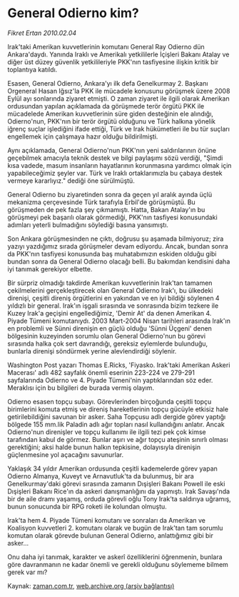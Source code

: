 # General Odierno kim?

*Fikret Ertan 2010.02.04*

<tr><td class="metin" colspan="2" style="padding-top: 20px; padding-left: 5px; ">Irak'taki Amerikan kuvvetlerinin komutanı General Ray Odierno dün Ankara'daydı. Yanında Iraklı ve Amerikalı yetkililerle İçişleri Bakanı Atalay ve diğer üst düzey güvenlik yetkilileriyle PKK'nın tasfiyesine ilişkin kritik bir toplantıya katıldı.</td></tr><tr><td class="metin" colspan="2" style="padding-top: 20px; padding-left: 5px; "><p>Esasen, General Odierno, Ankara'yı ilk defa Genelkurmay 2. Başkanı Orgeneral Hasan Iğsız'la PKK ile mücadele konusunu görüşmek üzere 2008 Eylül ayı sonlarında ziyaret etmişti. O zaman ziyaret ile ilgili olarak Amerikan ordusundan yapılan açıklamada da görüşmede terör örgütü PKK ile mücadelede Amerikan kuvvetlerinin süre giden desteğinin ele alındığı, Odierno'nun, PKK'nın bir terör örgütü olduğunu ve Türk halkına yönelik iğrenç suçlar işlediğini ifade ettiği, Türk ve Irak hükümetleri ile bu tür suçları engellemek için çalışmaya hazır olduğu bildirilmişti.
<p> Aynı açıklamada, General Odierno'nun PKK'nın yeni saldırılarının önüne geçebilmek amacıyla teknik destek ve bilgi paylaşımı sözü verdiği, "Şimdi kısa vadede, masum insanların hayatlarının korunmasına yardımcı olmak için yapabileceğimiz şeyler var. Türk ve Iraklı ortaklarımızla bu çabaya destek vermeye kararlıyız." dediği öne sürülmüştü.
<p> General Odierno bu ziyaretinden sonra da geçen yıl aralık ayında üçlü mekanizma çerçevesinde Türk tarafıyla Erbil'de görüşmüştü. Bu görüşmeden de pek fazla şey çıkmamıştı. Hatta, Bakan Atalay'ın bu görüşmeyi pek başarılı olarak görmediği, PKK'nın tasfiyesi konusundaki adımları yeterli bulmadığını söylediği basına yansımıştı.
<p> Son Ankara görüşmesinden ne çıktı, doğrusu şu aşamada bilmiyoruz; zira yazıyı yazdığımız sırada görüşmeler devam ediyordu. Ancak, bundan sonra da PKK'nın tasfiyesi konusunda baş muhatabımızın eskiden olduğu gibi bundan sonra da General Odierno olacağı belli. Bu bakımdan kendisini daha iyi tanımak gerekiyor elbette.
<p> Bir sürpriz olmadığı takdirde Amerikan kuvvetlerinin Irak'tan tamamen çekilmelerini gerçekleştirecek olan General Odierno Irak'ı, bu ülkedeki direnişi, çeşitli direniş örgütlerini en yakından ve en iyi bildiği söylenen 4 yıldızlı bir general. Irak'ın işgali sırasında ve sonrasında bizim tezkere ile Kuzey Irak'a geçişini engellediğimiz, 'Demir At' da denen Amerikan 4. Piyade Tümeni komutanıydı. 2003 Mart-2004 Nisan tarihleri arasında Irak'ın en problemli ve Sünni direnişin en güçlü olduğu 'Sünni Üçgeni' denen bölgesinin kuzeyinden sorumlu olan General Odierno'nun bu görevi sırasında halka çok sert davrandığı, gereksiz eylemlerde bulunduğu, bunlarla direnişi söndürmek yerine alevlendirdiği söylenir.
<p> Washington Post yazarı Thomas E.Ricks, 'Fiyasko. Irak'taki Amerikan Askeri Macerası' adlı 482 sayfalık önemli eserinin 223-224 ve 279-291 sayfalarında Odierno ve 4. Piyade Tümeni'nin yaptıklarından söz eder. Meraklısı için bu bilgileri de burada vermiş olayım.
<p> Odierno esasen topçu subayı. Görevlerinden birçoğunda çeşitli topçu birimlerini komuta etmiş ve direniş hareketlerinin topçu gücüyle etkisiz hale getirilebildiğini savunan bir asker. Saha Topçusu adlı dergide görev yaptığı bölgede 155 mm.lik Paladin adlı ağır topları nasıl kullandığını anlatır. Ancak Odierno'nun direnişler ve topçu kullanımı ile ilgili tezi pek çok kimse tarafından kabul de görmez. Bunlar aşırı ve ağır topçu ateşinin sınırlı olması gerektiğini; aksi halde bunun halkın tepkisine, dolayısıyla direnişin güçlenmesine yol açacağını savunurlar.
<p> Yaklaşık 34 yıldır Amerikan ordusunda çeşitli kademelerde görev yapan Odierno Almanya, Kuveyt ve Arnavutluk'ta da bulunmuş, bir ara Genelkurmay'daki görevi sırasında zamanın Dışişleri Bakanı Powell ile eski Dışişleri Bakanı Rice'ın da askeri danışmanlığını da yapmıştı. Irak Savaşı'nda bir de aile dramı yaşamış, orduda görevli oğlu Tony Irak'ta saldırıya uğramış, bunun sonucunda bir RPG roketi ile kolundan olmuştu.
<p> Irak'ta hem 4. Piyade Tümeni komutanı ve sonraları da Amerikan ve Koalisyon kuvvetleri 2. komutanı olarak ve bugün de Irak'tan tam sorumlu komutan olarak görevde bulunan General Odierno, anlattığımız gibi bir asker...
<p> Onu daha iyi tanımak, karakter ve askerî özelliklerini öğrenmenin, bunlara göre davranmanın ne kadar önemli ve gerekli olduğunu söylememe bilmem gerek var mı? <br/></p></p></p></p></p></p></p></p></p></p></td></tr>

Kaynak: [zaman.com.tr](http://zaman.com.tr/yazar.do?yazino=947936), [web.archive.org (arşiv bağlantısı)](http://web.archive.org/web/20100221075525/http://www.zaman.com.tr:80/yazar.do?yazino=947936)
